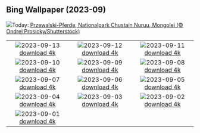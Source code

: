 ## Bing Wallpaper (2023-09)
![](https://www.bing.com/th?id=OHR.MongoliaHorses_DE-DE4992384095_UHD.jpg&w=1000)Today: [Przewalski-Pferde, Nationalpark Chustain Nuruu, Mongolei (© Ondrej Prosicky/Shutterstock)](https://www.bing.com/th?id=OHR.MongoliaHorses_DE-DE4992384095_UHD.jpg)

|      |      |      |
| :----: | :----: | :----: |
|![](https://www.bing.com/th?id=OHR.HemakutaHill_DE-DE2402524948_UHD.jpg&pid=hp&w=384&h=216&rs=1&c=4)2023-09-13 [download 4k](https://www.bing.com/th?id=OHR.HemakutaHill_DE-DE2402524948_UHD.jpg)|![](https://www.bing.com/th?id=OHR.NorthSeaStairs_DE-DE3382163703_UHD.jpg&pid=hp&w=384&h=216&rs=1&c=4)2023-09-12 [download 4k](https://www.bing.com/th?id=OHR.NorthSeaStairs_DE-DE3382163703_UHD.jpg)|![](https://www.bing.com/th?id=OHR.MarathonMedoc_DE-DE0778851579_UHD.jpg&pid=hp&w=384&h=216&rs=1&c=4)2023-09-11 [download 4k](https://www.bing.com/th?id=OHR.MarathonMedoc_DE-DE0778851579_UHD.jpg)|
|![](https://www.bing.com/th?id=OHR.WalrusSvalbard_DE-DE0040950274_UHD.jpg&pid=hp&w=384&h=216&rs=1&c=4)2023-09-10 [download 4k](https://www.bing.com/th?id=OHR.WalrusSvalbard_DE-DE0040950274_UHD.jpg)|![](https://www.bing.com/th?id=OHR.AyutthayaTemple_DE-DE9492204311_UHD.jpg&pid=hp&w=384&h=216&rs=1&c=4)2023-09-09 [download 4k](https://www.bing.com/th?id=OHR.AyutthayaTemple_DE-DE9492204311_UHD.jpg)|![](https://www.bing.com/th?id=OHR.BathCircus_DE-DE5061679913_UHD.jpg&pid=hp&w=384&h=216&rs=1&c=4)2023-09-08 [download 4k](https://www.bing.com/th?id=OHR.BathCircus_DE-DE5061679913_UHD.jpg)|
|![](https://www.bing.com/th?id=OHR.ReichstagBeiNacht_DE-DE5694677012_UHD.jpg&pid=hp&w=384&h=216&rs=1&c=4)2023-09-07 [download 4k](https://www.bing.com/th?id=OHR.ReichstagBeiNacht_DE-DE5694677012_UHD.jpg)|![](https://www.bing.com/th?id=OHR.CreteHarbor_DE-DE5407686384_UHD.jpg&pid=hp&w=384&h=216&rs=1&c=4)2023-09-06 [download 4k](https://www.bing.com/th?id=OHR.CreteHarbor_DE-DE5407686384_UHD.jpg)|![](https://www.bing.com/th?id=OHR.MountSegla_DE-DE4409695618_UHD.jpg&pid=hp&w=384&h=216&rs=1&c=4)2023-09-05 [download 4k](https://www.bing.com/th?id=OHR.MountSegla_DE-DE4409695618_UHD.jpg)|
|![](https://www.bing.com/th?id=OHR.BourgesMarsh_DE-DE3538379611_UHD.jpg&pid=hp&w=384&h=216&rs=1&c=4)2023-09-04 [download 4k](https://www.bing.com/th?id=OHR.BourgesMarsh_DE-DE3538379611_UHD.jpg)|![](https://www.bing.com/th?id=OHR.ManhattanAerial_DE-DE3168422076_UHD.jpg&pid=hp&w=384&h=216&rs=1&c=4)2023-09-03 [download 4k](https://www.bing.com/th?id=OHR.ManhattanAerial_DE-DE3168422076_UHD.jpg)|![](https://www.bing.com/th?id=OHR.TinyHummer_DE-DE8472975008_UHD.jpg&pid=hp&w=384&h=216&rs=1&c=4)2023-09-02 [download 4k](https://www.bing.com/th?id=OHR.TinyHummer_DE-DE8472975008_UHD.jpg)|
|![](https://www.bing.com/th?id=OHR.TurkeyTailMush_DE-DE7496636357_UHD.jpg&pid=hp&w=384&h=216&rs=1&c=4)2023-09-01 [download 4k](https://www.bing.com/th?id=OHR.TurkeyTailMush_DE-DE7496636357_UHD.jpg)|